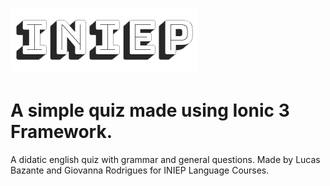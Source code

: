 # ![Quiz logo](src/assets/imgs/CAPA.png)


# A simple quiz made using Ionic 3 Framework.


A didatic english quiz with grammar and general questions. Made by Lucas Bazante and Giovanna Rodrigues for INIEP Language Courses.
